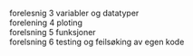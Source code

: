 forelesnig 3 variabler og datatyper <br/> 
forelening 4 ploting <br/> 
forelsning 5 funksjoner <br/>
forelsning 6 testing og feilsøking av egen kode <br/>
